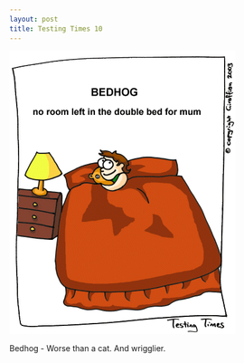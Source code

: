 ```yaml
---
layout: post
title: Testing Times 10
---
```

<img src="/images/tt0010.png">

Bedhog - Worse than a cat. And wrigglier.